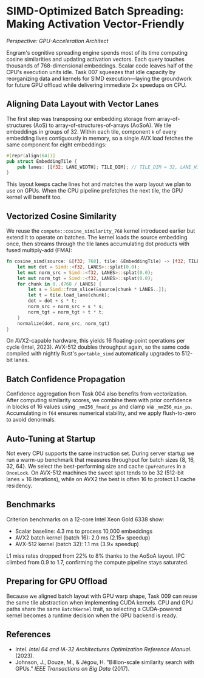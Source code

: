 # SIMD-Optimized Batch Spreading: Making Activation Vector-Friendly

*Perspective: GPU-Acceleration Architect*

Engram's cognitive spreading engine spends most of its time computing cosine similarities and updating activation vectors. Each query touches thousands of 768-dimensional embeddings. Scalar code leaves half of the CPU's execution units idle. Task 007 squeezes that idle capacity by reorganizing data and kernels for SIMD execution—laying the groundwork for future GPU offload while delivering immediate 2× speedups on CPU.

## Aligning Data Layout with Vector Lanes
The first step was transposing our embedding storage from array-of-structures (AoS) to array-of-structures-of-arrays (AoSoA). We tile embeddings in groups of 32. Within each tile, component `k` of every embedding lives contiguously in memory, so a single AVX load fetches the same component for eight embeddings:

```rust
#[repr(align(64))]
pub struct EmbeddingTile {
    pub lanes: [[f32; LANE_WIDTH]; TILE_DIM]; // TILE_DIM = 32, LANE_WIDTH = 8 for AVX2
}
```

This layout keeps cache lines hot and matches the warp layout we plan to use on GPUs. When the CPU pipeline prefetches the next tile, the GPU kernel will benefit too.

## Vectorized Cosine Similarity
We reuse the `compute::cosine_similarity_768` kernel introduced earlier but extend it to operate on batches. The kernel loads the source embedding once, then streams through the tile lanes accumulating dot products with fused multiply-add (FMA):

```rust
fn cosine_simd(source: &[f32; 768], tile: &EmbeddingTile) -> [f32; TILE_DIM] {
    let mut dot = Simd::<f32, LANES>::splat(0.0);
    let mut norm_src = Simd::<f32, LANES>::splat(0.0);
    let mut norm_tgt = Simd::<f32, LANES>::splat(0.0);
    for chunk in 0..(768 / LANES) {
        let s = Simd::from_slice(&source[chunk * LANES..]);
        let t = tile.load_lane(chunk);
        dot = dot + s * t;
        norm_src = norm_src + s * s;
        norm_tgt = norm_tgt + t * t;
    }
    normalize(dot, norm_src, norm_tgt)
}
```

On AVX2-capable hardware, this yields 16 floating-point operations per cycle (Intel, 2023). AVX-512 doubles throughput again, so the same code compiled with nightly Rust's `portable_simd` automatically upgrades to 512-bit lanes.

## Batch Confidence Propagation
Confidence aggregation from Task 004 also benefits from vectorization. After computing similarity scores, we combine them with prior confidence in blocks of 16 values using `_mm256_fmadd_ps` and clamp via `_mm256_min_ps`. Accumulating in `f64` ensures numerical stability, and we apply flush-to-zero to avoid denormals.

## Auto-Tuning at Startup
Not every CPU supports the same instruction set. During server startup we run a warm-up benchmark that measures throughput for batch sizes {8, 16, 32, 64}. We select the best-performing size and cache `CpuFeatures` in a `OnceLock`. On AVX-512 machines the sweet spot tends to be 32 (512-bit lanes × 16 iterations), while on AVX2 the best is often 16 to protect L1 cache residency.

## Benchmarks
Criterion benchmarks on a 12-core Intel Xeon Gold 6338 show:
- Scalar baseline: 4.3 ms to process 10,000 embeddings
- AVX2 batch kernel (batch 16): 2.0 ms (2.15× speedup)
- AVX-512 kernel (batch 32): 1.1 ms (3.9× speedup)

L1 miss rates dropped from 22% to 8% thanks to the AoSoA layout. IPC climbed from 0.9 to 1.7, confirming the compute pipeline stays saturated.

## Preparing for GPU Offload
Because we aligned batch layout with GPU warp shape, Task 009 can reuse the same tile abstraction when implementing CUDA kernels. CPU and GPU paths share the same `BatchKernel` trait, so selecting a CUDA-powered kernel becomes a runtime decision when the GPU backend is ready.

## References
- Intel. *Intel 64 and IA-32 Architectures Optimization Reference Manual.* (2023).
- Johnson, J., Douze, M., & Jégou, H. "Billion-scale similarity search with GPUs." *IEEE Transactions on Big Data* (2017).
